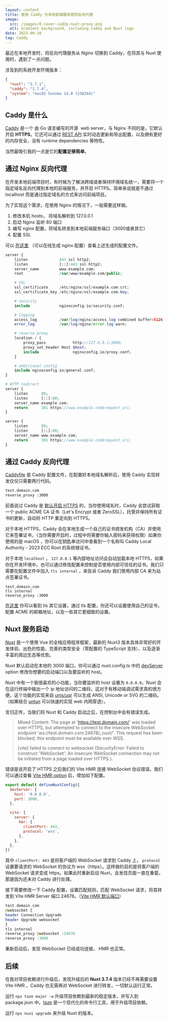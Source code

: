 ```yaml
---
layout: content
title: 使用 Caddy 为本地前端服务提供反向代理
image:
  src: /images/0-cover-caddy-nuxt-proxy.png
  alt: Gradient background, including Caddy and Nuxt logo
date: 2023-09-20
tag: Caddy
---
```


最近在本地开发时，将反向代理服务从 Nginx 切换到 Caddy，在将其与 Nuxt 使用时，遇到了一点问题。

涉及到的系统开发环境版本：

```json
{
  "nuxt": "3.7.1",
  "caddy": "2.7.4",
  "system": "macOS Sonoma 14.0 (23A344)"
}
```
## Caddy 是什么

[Caddy](https://github.com/caddyserver/caddy) 是一个 由 Go 语言编写的开源  web server，与 Nginx 不同的是，它默认开启 **HTTPS**。它还可以通过 [REST API](https://caddyserver.com/docs/api)  实时动态更新和导出配置，以及拥有更好的内存安全，没有 runtime dependencies 等特性。

当然最吸引我的一点是它的**配置足够简单**。

## 通过 Nginx 反向代理

在开发本地前端项目时，有时候为了解决跨域或者保持环境域名统一，需要将一个指定域名反向代理到本地的前端服务，并开启 HTTPS。简单来说就是不通过 localhost 而是通过指定域名的方式来访问前端项目。

为了实现这个需求，在使用 Nginx 的情况下，一般需要这样做。

1. 修改本机 hosts， 将域名解析到 127.0.0.1
2. 启动 Nginx 监听 80 端口
3. 编写 nginx 配置，将域名转发到本地前端服务端口（3000或者其它）
4. 配置 SSL 

可以 [在这里](https://www.digitalocean.com/community/tools/nginx?domains.0.server.wwwSubdomain=true&domains.0.server.redirectSubdomains=false&domains.0.https.certType=custom&domains.0.php.php=false&domains.0.reverseProxy.reverseProxy=true&domains.0.routing.index=index.html&domains.0.routing.fallbackHtml=true&domains.0.routing.fallbackPhp=false&global.app.lang=zhCN) （可以在线生成 nginx 配置）查看上述生成的配置文件。

```php
server {
    listen              443 ssl http2;
    listen              [::]:443 ssl http2;
    server_name         www.example.com;
    root                /var/www/example.com/public;

    # SSL
    ssl_certificate     /etc/nginx/ssl/example.com.crt;
    ssl_certificate_key /etc/nginx/ssl/example.com.key;

    # security
    include             nginxconfig.io/security.conf;

    # logging
    access_log          /var/log/nginx/access.log combined buffer=512k flush=1m;
    error_log           /var/log/nginx/error.log warn;

    # reverse proxy
    location / {
        proxy_pass            http://127.0.0.1:3000;
        proxy_set_header Host $host;
        include               nginxconfig.io/proxy.conf;
    }

    # additional config
    include nginxconfig.io/general.conf;
}

# HTTP redirect
server {
    listen      80;
    listen      [::]:80;
    server_name example.com;
    return      301 https://www.example.com$request_uri;
}

server {
    listen      80;
    listen      [::]:80;
    server_name www.example.com;
    return      301 https://www.example.com$request_uri;
}
```

## 通过 Caddy 反向代理
[Caddyfile](https://caddyserver.com/docs/caddyfile) 是 Caddy 配置文件，在配置好本地域名解析后，使用 Caddy 实现转发仅仅只需要两行代码。

```bash
test.domain.com
reverse_proxy :3000
```

前面说过 Caddy 是 [默认开启 HTTPS](https://caddyserver.com/docs/automatic-https) 的，当你使用域名时，Caddy 会尝试获取一个 public ACME CA 证书（Let's Encrypt 或者 ZeroSSL），托管并保持所有证书的更新，自动将 HTTP 重定向到 HTTPS。

对于本地 HTTPS，Caddy 会在本地生成一个自己的证书颁发机构（CA）并使用它来签署证书，（当你需要开启时，过程中将需要你输入密码来获得权限）如果你使用的是 macOS ，你可以在钥匙串访问中查看到一个名称叫 Caddy Local Authority - 2023 ECC Root 的系统根证书。

对于本地 `localhost` ， `127.0.0.1` 等内部地址访问会自动加载本地 HTTPS，如果你在开发环境中，也可以通过修改配置来控制是否使用内部可信任的证书。我们只需要在配置文件中加入 `tls internal` ，来告诉 Caddy 我们使用内部 CA 来为站点签署证书。

```shell
test.domain.com
tls internal
reverse_proxy :3000
```

[在这里](https://caddyserver.com/docs/caddyfile/directives/tls#tls) 你可以看到 tls 其它设置，通过 tls 配置，你还可以设置使用自己的证书，配置 ACME 的邮箱地址，以及一些其它更细致的设置。

## Nuxt 服务启动

[Nuxt](https://nuxt.com/docs) 是一个使用 Vue 的全栈应用程序框架，最新的 Nuxt3 版本具体非常好的开发体验、出色的性能、完善的类型安全（零配置的 TypeScript 支持）、以及逐渐丰富的周边生态等优势。

Nuxt 默认启动在本地的 3000 端口，你可以通过 nuxt.config.ts 中的 [devServer](https://nuxt.com/docs/api/configuration/nuxt-config#devserver) option 修改你想要的启动端口以及要监听的 host。

Nuxt 中有一个我很喜欢的小功能，当你要监听的 host 设置为 `0.0.0.0`，Nuxt 会在运行终端中输出一个 ip 地址访问的二维码，这对于有移动端调试需求真的很方便。这个功能的实现来自 [unjs/uqr](https://github.com/unjs/uqr) 可以生成 ANSI, Unicode or SVG 的二维码。 （如果结合 [untun](https://github.com/unjs/untun) 可以快速的实现 web 内网穿透）。

言归正传，当我们将 Nuxt 和 Caddy 启动之后，在控制台中会有错误生成。

> Mixed Content: The page at 'https://test.domain.com/' was loaded over HTTPS, but attempted to connect to the insecure WebSocket endpoint 'ws://test.domain.com:24678/_nuxt/'. This request has been blocked; this endpoint must be available over WSS.
> 
> [vite] failed to connect to websocket (SecurityError: Failed to construct 'WebSocket': An insecure WebSocket connection may not be initiated from a page loaded over HTTPS.). 

错误是说开启了 HTTPS 之后我们的 Vite HMR 连接 WebSocket 协议错误。我们可以通过查看 [Vite HMR option](https://vitejs.dev/config/server-options.html#server-hmr) 后，增加如下配置。

```javascript
export default defineNuxtConfig({
  devServer: {
    host: '0.0.0.0',
    port: 3000,
  },

  vite: {
    server: {
      hmr: {
        clientPort: 443,
        protocol: 'wss',
      },
    },
  },
})
```

其中 `clientPort: 443` 是将客户端的 WebSocket 请求到 Caddy  上， `protocol` 设置要请求的 WebSocket 的协议为 wss（https）。这样做的目的是将客户端的 WebSocket 请求变成 https。如果此时重新启动 Nuxt，会发现页面一直在重载，那是因为还未对 Caddy 进行处理。

接下需要修改一下 Caddy 配置，设置匹配规则，匹配 WebSocket 请求，将其转发到 Vite HMR  Server 端口 24678。（[Vite HMR 默认端口](https://github.com/vitejs/vite/blob/ca34c64b1dc6e898495d655f89c300dd14758121/packages/vite/src/node/server/ws.ts#L115)）

```php
test.domain.com
@websocket {
header Connection Upgrade
header Upgrade websocket
}
tls internal
reverse_proxy @websocket :24678
reverse_proxy :3000
```

重新启动后，发现 WebSocket 已经成功连接， HMR 也正常。

## 后续

在我对项目依赖进行升级后，发现升级后的 **Nuxt 3.7.4** 版本已经不再需要设置 Vite  HMR ，Caddy 也无需再对 WebSocket 进行转发，一切默认运行正常。

运行 `npx taze major -w`  升级项目依赖到最新的稳定版本，并写入到 package.json 中。[taze](https://github.com/antfu/taze) 是一个现代化的命令行工具，用于升级项目依赖。

运行 `npx nuxi upgrade` 来升级 Nuxt 的版本。

















